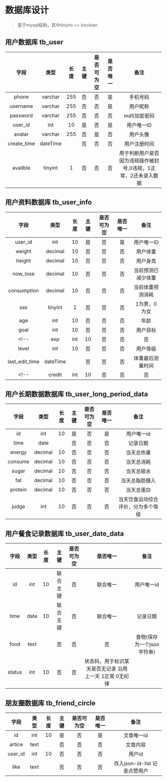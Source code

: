 # 数据库设计

>基于mysql结构，其中tinyint == boolean

<!-- ## 管理员数据库 tb_admin{如果无网页端不需要}

|   字段   |   类型   |  长度 | 主键 | 是否可为空 | 是否唯一 | 备注 |
|:-------:|:--------:|:-----:|:---:|:---:|:--:|:--:|
| username    | varchar  | 255   | 是 | 否 |是 | 管理员名称 |
| password    | varchar  | 255   | 否 | 否 | 否 |管理员密码（md5）加密 | -->

## 用户数据库 tb_user

|   字段   |   类型   |  长度 | 主键 | 是否可为空 | 是否唯一 | 备注 |
|:-------:|:--------:|:-----:|:---:|:---:|:--:|:--:|
| phone | varchar | 255 | 否 | 否 | 是 | 手机号码 |
|   username   | varchar |  255  | 否  | 否 | 是 | 用户昵称 |
|  password     | varchar | 255 | 否 | 否 | 否 | md5加密密码 |
| user_id  |   int   |   10  | 是  |否 | 是 | 用户唯一ID |
| avatar | varchar  |   255  | 否  |是 | 否 | 用户头像 |
| create_time | dateTime | | 否 | 否 | 否 | 用户注册时间 |
| availble |  tinyint    |   1  | 否  |否 | 否 | 用于判断用户是否因为违规操作被封号,0违规，1正常，2还未录入数据 |

## 用户资料数据库 tb_user_info

|   字段   |   类型   |  长度 | 主键 | 是否可为空 | 是否唯一 | 备注 |
|:-------:|:--------:|:-----:|:---:|:---:|:--:|:--:|
| user_id  |   int   |   10  | 是  |否 | 是 | 用户唯一ID |
| weight | decimal | 10 | 否 | 否 | 否 | 用户体重 |
| height | decimal | 10 | 否 | 否 | 否 | 用户身高 |
| now_lose | decimal | 10 | 否 | 否 | 否 | 当前预测已减少体重 |
| consumption | decimal | 10 | 否 | 否 | 否 | 当前体重预测消耗 |
| sex | tinyint | 1 | 否 | 否 | 否 | 1为男，0为女 |
| age | int | 10 | 否 | 否 | 否 | 年龄 |
| goal | int | 10 | 否 | 否 | 否 | 用户目标 |
<!-- | exp | int | 10 | 否 | 否 | 否 | 用户经验值 |
| level | int | 10 | 否 | 否 | 否 | 用户等级 | -->
| last_edit_time | dateTime |  | 否 | 否 | 否 | 体重最后测量时间 |
<!-- | credit | int | 10 | 否 | 否 | 否 | 用户积分 | #这个应该暂时不需要 -->

## 用户长期数据数据库 tb_user_long_period_data

|   字段   |   类型   |  长度 | 主键 | 是否可为空 | 是否唯一 | 备注 |
|:-------:|:--------:|:-----:|:---:|:---:|:--:|:--:|
| id | int | 10 | 是 | 否 | 是 | 用户唯一id |
| time | date | | 否 | 否 | 否 | 记录日期 |
| energy | decimal | 10 | 否 | 否 | 否 | 当天总热量 |
| consume | decimal | 10 | 否 | 否 | 否 | 当天总消耗 |
| sugar | decimal | 10 | 否 | 否 | 否 | 当天总碳水 |
| fat | decimal | 10 | 否 | 否 | 否 | 当天总脂肪摄入 |
| protein | decimal | 10 | 否 | 否 | 否 | 当天总蛋白 |
| judge | int | 10 | 否 | 否 | 否 | 当天饮食运动综合评价，分为多个等级 |

## 用户餐食记录数据库 tb_user_date_data

|   字段   |   类型   |  长度 | 主键 | 是否可为空 | 是否唯一 | 备注 |
|:-------:|:--------:|:-----:|:---:|:---:|:--:|:--:|
| id | int | 10 | 联合主键 | 否 | 联合唯一 | 用户唯一id |
| time | date | 10 | 联合主键 | 否 | 联合唯一 | 记录日期 |
| food | text | | 否 | 否 | 否 | 食物{保存为一个json字符串} |
| status | int | 10 | 否 | 否 | 状态码，用于标识某天是否无记录 沿用上一天 1正常 0无纪律 |

<!-- ## 推文数据库 tb_article

|   字段   |   类型   |  长度 | 主键 | 是否可为空 | 是否唯一 | 备注 |
|:-------:|:--------:|:-----:|:---:|:---:|:--:|:--:|
| id | int | 10 | 是 | 否 | 是 | 文章唯一id |
| title | varchar | 255 | 否 | 否 | 否 | 文章标题 |
| author | varchar | 255 | 否 | 否 | 否 | 用户名或者作者名 |
| provenance | varchar | 255 | 否 | 是 | 否 | 转载文章需要注明出处 |
| content | text | | 否 | 是 | 否 | 文章具体内容 |
| publish_time | dateTime | | 否 | 否 | 否 | 文章发布时长 |
| type | int | 10 | 否 | 否 | 否 | 文章类型，包括公告，营养食谱，健康咨询等等 | -->

<!-- ## 用户关注数据库 tb_friend_list

|   字段   |   类型   |  长度 | 主键 | 是否可为空 | 是否唯一 | 备注 |
|:-------:|:--------:|:-----:|:---:|:---:|:--:|:--:|
| focus_come | int | 10 | 联合主键 | 否 | 联合唯一 | 关注人id |
| focus_to | int | 10 | 联合主键 | 否 | 联合唯一 | 被关注人id | -->

## 朋友圈数据库 tb_friend_circle

|   字段   |   类型   |  长度 | 主键 | 是否可为空 | 是否唯一 | 备注 |
|:-------:|:--------:|:-----:|:---:|:---:|:--:|:--:|
| id | int | 10 | 是 | 否 | 是 | 文章唯一id |
| artice | text | | 否 | 否 | 否 | 文章内容 |
| user_id | int | 10 | 否 | 否 | 否 | 用户id |
| like | text | | 否 | 否 | 否 | 存入json-id-list 记录点赞用户 |

<!-- ## 权限数据库 tb_user_admin （比如用户开放好友数据 则其他用户可查看他的好友）

|   字段   |   类型   |  长度 | 主键 | 是否可为空 | 是否唯一 | 备注 |
|:-------:|:--------:|:-----:|:---:|:---:|:--:|:--:|
| id | int | 10 | 联合主键 | 否 | 联合唯一 | 用户唯一id |
| type | int | 10 | 联合主键 | 否 | 联合唯一 | 权限类型 | -->
